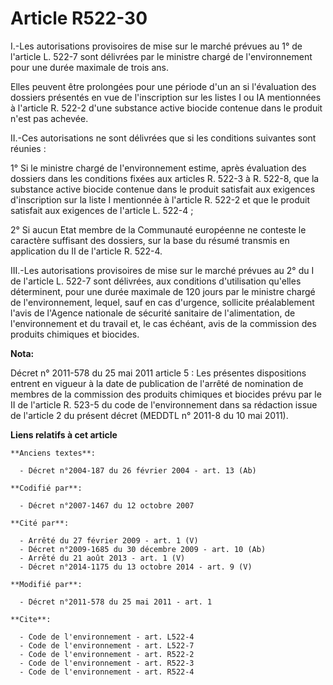 # Article R522-30

I.-Les autorisations provisoires de mise sur le marché prévues au 1° de l'article L. 522-7 sont délivrées par le ministre
chargé de l'environnement pour une durée maximale de trois ans. 

Elles peuvent être prolongées pour une période d'un an si l'évaluation des dossiers présentés en vue de l'inscription sur les
listes I ou IA mentionnées à l'article R. 522-2 d'une substance active biocide contenue dans le produit n'est pas achevée. 

II.-Ces autorisations ne sont délivrées que si les conditions suivantes sont réunies : 

1° Si le ministre chargé de l'environnement estime, après évaluation des dossiers dans les conditions fixées aux articles R.
522-3 à R. 522-8, que la substance active biocide contenue dans le produit satisfait aux exigences d'inscription sur la liste
I mentionnée à l'article R. 522-2 et que le produit satisfait aux exigences de l'article L. 522-4 ; 

2° Si aucun Etat membre de la Communauté européenne ne conteste le caractère suffisant des dossiers, sur la base du résumé
transmis en application du II de l'article R. 522-4. 

III.-Les autorisations provisoires de mise sur le marché prévues au 2° du I de l'article L. 522-7 sont délivrées, aux
conditions d'utilisation qu'elles déterminent, pour une durée maximale de 120 jours par le ministre chargé de
l'environnement, lequel, sauf en cas d'urgence, sollicite préalablement l'avis de l'Agence nationale de sécurité sanitaire de
l'alimentation, de l'environnement et du travail et, le cas échéant, avis de la commission des produits chimiques et
biocides.

**Nota:**

Décret n° 2011-578 du 25 mai 2011 article 5 : Les présentes dispositions entrent en vigueur à la date de publication de
l'arrêté de nomination de membres de la commission des produits chimiques et biocides prévu par le II de l'article R. 523-5
du code de l'environnement dans sa rédaction issue de l'article 2 du présent décret (MEDDTL n° 2011-8 du 10 mai 2011).

**Liens relatifs à cet article**

	**Anciens textes**:

	  - Décret n°2004-187 du 26 février 2004 - art. 13 (Ab)

	**Codifié par**:

	  - Décret n°2007-1467 du 12 octobre 2007

	**Cité par**:

	  - Arrêté du 27 février 2009 - art. 1 (V)
	  - Décret n°2009-1685 du 30 décembre 2009 - art. 10 (Ab)
	  - Arrêté du 21 août 2013 - art. 1 (V)
	  - Décret n°2014-1175 du 13 octobre 2014 - art. 9 (V)

	**Modifié par**:

	  - Décret n°2011-578 du 25 mai 2011 - art. 1

	**Cite**:

	  - Code de l'environnement - art. L522-4
	  - Code de l'environnement - art. L522-7
	  - Code de l'environnement - art. R522-2
	  - Code de l'environnement - art. R522-3
	  - Code de l'environnement - art. R522-4
